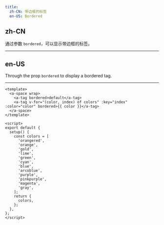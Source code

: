 ```yaml
title:
  zh-CN: 带边框的标签
  en-US: Bordered
```

## zh-CN

通过参数 `bordered`，可以显示带边框的标签。

---

## en-US

Through the prop `bordered` to display a bordered tag.

---

```vue
<template>
  <a-space wrap>
    <a-tag bordered>default</a-tag>
    <a-tag v-for="(color, index) of colors" :key="index" :color="color" bordered>{{ color }}</a-tag>
  </a-space>
</template>

<script>
export default {
  setup() {
    const colors = [
      'orangered',
      'orange',
      'gold',
      'lime',
      'green',
      'cyan',
      'blue',
      'arcoblue',
      'purple',
      'pinkpurple',
      'magenta',
      'gray',
    ];
    return {
      colors,
    };
  },
};
</script>
```
